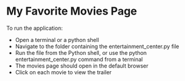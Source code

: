 # My Favorite Movies Page

To run the application:

* Open a terminal or a python shell
* Navigate to the folder containing the entertainment_center.py file
* Run the file from the Python shell, or use the python entertainment_center.py command from a terminal
* The movies page should open in the default browser
* Click on each movie to view the trailer